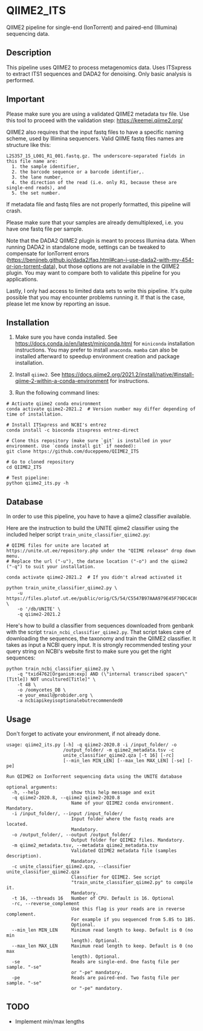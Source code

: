 # QIIME2_ITS
QIIME2 pipeline for single-end (IonTorrent) and paired-end (Illumina) sequencing data.

## Description
This pipeline uses QIIME2 to process metagenomics data. Uses ITSxpress to extract ITS1 sequences and DADA2 for denoising. Only basic analysis is performed.

## Important
Please make sure you are using a validated QIIME2 metadata tsv file. Use this tool to proceed with the validation step:
https://keemei.qiime2.org/

QIIME2 also requires that the input fastq files to have a specific naming scheme, used by Illimina sequencers. Valid QIIME fastq files names are structure like this:
```
L2S357_15_L001_R1_001.fastq.gz. The underscore-separated fields in this file name are:
  1. the sample identifier,
  2. the barcode sequence or a barcode identifier,.
  3. the lane number,
  4. the direction of the read (i.e. only R1, because these are single-end reads), and
  5. the set number.
```
If metadata file and fastq files are not properly formatted, this pipeline will crash.

Please make sure that your samples are already demultiplexed, i.e. you have one fastq file per sample.

Note that the DADA2 QIIME2 plugin is meant to process Illumina data. When running DADA2 in standalone mode, settings can be tweaked to compensate for IonTorrent errors (https://benjjneb.github.io/dada2/faq.html#can-i-use-dada2-with-my-454-or-ion-torrent-data), but those options are not available in the QIIME2 plugin. You may want to compare both to validate this pipeline for you applications.

Lastly, I only had access to limited data sets to write this pipeline. It's quite possible that you may encounter problems running it. If that is the case, please let me know by reporting an issue.
## Installation

1. Make sure you have conda installed. See https://docs.conda.io/en/latest/miniconda.html for `miniconda` installation instructions. You may prefer to install `anaconda`. `mamba` can also be installed afterward to speedup environment creation and package installation.

2. Install `qiime2`. See https://docs.qiime2.org/2021.2/install/native/#install-qiime-2-within-a-conda-environment for instructions.
3. Run the following command lines:
```
# Activate qiime2 conda environment
conda activate qiime2-2021.2  # Version number may differ depending of time of installation.

# Install ITSxpress and NCBI's entrez
conda install -c bioconda itsxpress entrez-direct

# Clone this repository (make sure `git` is installed in your environment. Use `conda install git` if needed):
git clone https://github.com/duceppemo/QIIME2_ITS

# Go to cloned repository
cd QIIME2_ITS

# Test pipeline:
python qiime2_its.py -h
```
## Database
In order to use this pipeline, you have to have a qiime2 classifier available.

Here are the instruction to build the UNITE qiime2 classifier using the included helper script `train_unite_classifier_qiime2.py`:
```
# QIIME files for unite are located at https://unite.ut.ee/repository.php under the "QIIME release" drop down menu.
# Replace the url ("-u"), the datase location ("-o") and the qiime2 ("-q") to suit your installation.

conda activate qiime2-2021.2  # If you didn't alread activated it

python train_unite_classifier_qiime2.py \
    -u https://files.plutof.ut.ee/public/orig/C5/54/C5547B97AAA979E45F79DC4C8C4B12113389343D7588716B5AD330F8BDB300C9.tgz \
    -o '/db/UNITE' \
    -q qiime2-2021.2
```

Here's how to build a classifier from sequences downloaded from genbank with the script `train_ncbi_classifier_qiime2.py`. That script takes care of downloading the sequences, the taxonomy and train the QIIME2 classifier. It takes as input a NCBI query input. It is strongly recommended testing your query string on NCBI's website first to make sure you get the right sequences:
```
python train_ncbi_classifier_qiime2.py \
    -q "txid4762[Organism:exp] AND (\"internal transcribed spacer\"[Title]) NOT uncultured[Title]" \
    -t 48 \
    -o /oomycetes_DB \
    -e your_email@probider.org \
    -a ncbiapikeyisoptionalebutrecommended0
```
## Usage
Don't forget to activate your environment, if not already done.
```
usage: qiime2_its.py [-h] -q qiime2-2020.8 -i /input_folder/ -o
                     /output_folder/ -m qiime2_metadata.tsv -c
                     unite_classifier_qiime2.qza [-t 16] [-rc]
                     [--min_len MIN_LEN] [--max_len MAX_LEN] [-se] [-pe]

Run QIIME2 on IonTorrent sequencing data using the UNITE database

optional arguments:
  -h, --help            show this help message and exit
  -q qiime2-2020.8, --qiime2 qiime2-2020.8
                        Name of your QIIME2 conda environment. Mandatory.
  -i /input_folder/, --input /input_folder/
                        Input folder where the fastq reads are located.
                        Mandatory.
  -o /output_folder/, --output /output_folder/
                        Output folder for QIIME2 files. Mandatory.
  -m qiime2_metadata.tsv, --metadata qiime2_metadata.tsv
                        Validated QIIME2 metadata file (samples description).
                        Mandatory.
  -c unite_classifier_qiime2.qza, --classifier unite_classifier_qiime2.qza
                        Classifier for QIIME2. See script
                        "train_unite_classifier_qiime2.py" to compile it.
                        Mandatory.
  -t 16, --threads 16   Number of CPU. Default is 16. Optional
  -rc, --reverse_complement
                        Use this flag is your reads are in reverse complement.
                        For example if you sequenced from 5.8S to 18S.
                        Optional.
  --min_len MIN_LEN     Minimum read length to keep. Default is 0 (no min
                        length). Optional.
  --max_len MAX_LEN     Maximum read length to keep. Default is 0 (no max
                        length). Optional.
  -se                   Reads are single-end. One fastq file per sample. "-se"
                        or "-pe" mandatory.
  -pe                   Reads are paired-end. Two fastq file per sample. "-se"
                        or "-pe" mandatory.
```
## TODO
- Implement min/max lengths
